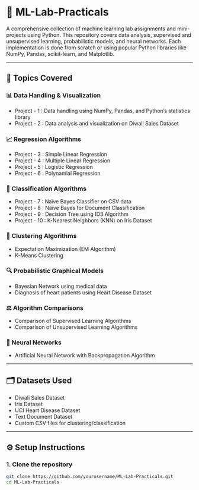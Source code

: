 # 🧠 ML-Lab-Practicals

A comprehensive collection of machine learning lab assignments and mini-projects using Python. This repository covers data analysis, supervised and unsupervised learning, probabilistic models, and neural networks. Each implementation is done from scratch or using popular Python libraries like NumPy, Pandas, scikit-learn, and Matplotlib.

---

## 📌 Topics Covered

### 📊 Data Handling & Visualization
- Project - 1 : Data handling using NumPy, Pandas, and Python’s statistics library
- Project - 2 : Data analysis and visualization on Diwali Sales Dataset

### 📈 Regression Algorithms
- Project - 3 : Simple Linear Regression
- Project - 4 : Multiple Linear Regression
- Project - 5 : Logistic Regression
- Project - 6 : Polynamial Regression 

### 🧪 Classification Algorithms
- Project - 7 : Naïve Bayes Classifier on CSV data
- Project - 8 : Naïve Bayes for Document Classification
- Project - 9 : Decision Tree using ID3 Algorithm
- Project - 10 : K-Nearest Neighbors (KNN) on Iris Dataset

### 🎯 Clustering Algorithms
- Expectation Maximization (EM Algorithm)
- K-Means Clustering

### 🔍 Probabilistic Graphical Models
- Bayesian Network using medical data
- Diagnosis of heart patients using Heart Disease Dataset

### ⚖️ Algorithm Comparisons
- Comparison of Supervised Learning Algorithms
- Comparison of Unsupervised Learning Algorithms

### 🧠 Neural Networks
- Artificial Neural Network with Backpropagation Algorithm

---

## 🗂 Datasets Used

- Diwali Sales Dataset
- Iris Dataset
- UCI Heart Disease Dataset
- Text Document Dataset
- Custom CSV files for clustering/classification

---

## ⚙️ Setup Instructions

### 1. Clone the repository
```bash
git clone https://github.com/yourusername/ML-Lab-Practicals.git
cd ML-Lab-Practicals
